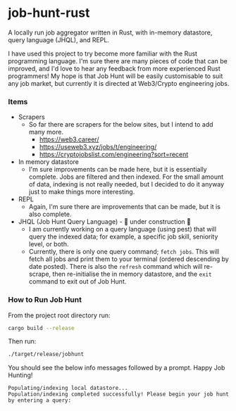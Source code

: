 # job-hunt-rust
A locally run job aggregator written in Rust, with in-memory datastore, query language (JHQL), and REPL.

I have used this project to try become more familiar with the Rust programming language. I'm sure there are many pieces of code that can be improved, and I'd love to hear any feedback from more experienced Rust programmers!
My hope is that Job Hunt will be easily customisable to suit any job market, but currently it is directed at Web3/Crypto engineering jobs.

### Items
- Scrapers
  - So far there are scrapers for the below sites, but I intend to add many more.
    - https://web3.career/
    - https://useweb3.xyz/jobs/t/engineering/
    - https://cryptojobslist.com/engineering?sort=recent
- In memory datastore
  - I'm sure improvements can be made here, but it is essentially complete. Jobs are filtered and then indexed. For the small amount of data, indexing is not really needed, but I decided to do it anyway just to make things more interesting.
- REPL
  - Again, I'm sure there are improvements that can be made, but it is also complete.
- JHQL (Job Hunt Query Language) - 🚧 under construction 🚧
  - I am currently working on a query language (using pest) that will query the indexed data; for example, a specific job skill, seniority level, or both.
  - Currently, there is only one query command; `fetch jobs`. This will fetch all jobs and print them to your terminal (ordered descending by date posted). There is also the `refresh` command which will re-scrape, then re-initialise the in memory datastore,
    and the `exit` command to exit out of Job Hunt.

### How to Run Job Hunt

From the project root directory run:

```bash
cargo build --release
```

Then run:

```bash
./target/release/jobhunt
```

You should see the below info messages followed by a prompt. Happy Job Hunting!

```
Populating/indexing local datastore...
Population/indexing completed successfully! Please begin your job hunt by entering a query:
```
